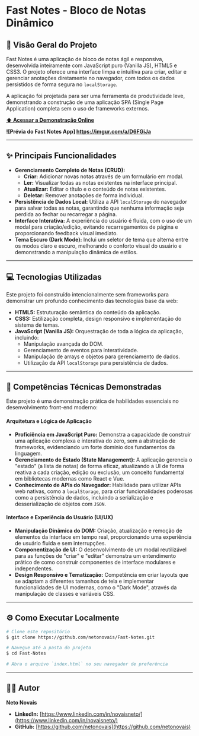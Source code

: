 # Fast Notes - Bloco de Notas Dinâmico

## 🎯 Visão Geral do Projeto

Fast Notes é uma aplicação de bloco de notas ágil e responsiva, desenvolvida inteiramente com JavaScript puro (Vanilla JS), HTML5 e CSS3. O projeto oferece uma interface limpa e intuitiva para criar, editar e gerenciar anotações diretamente no navegador, com todos os dados persistidos de forma segura no `localStorage`.

A aplicação foi projetada para ser uma ferramenta de produtividade leve, demonstrando a construção de uma aplicação SPA (Single Page Application) completa sem o uso de frameworks externos.

**[⬆️ Acessar a Demonstração Online](https://fast-notes-for-neto-novais.netlify.app)**

**![Prévia do Fast Notes App] https://imgur.com/a/D6FGiJa**

---

## ✨ Principais Funcionalidades

* **Gerenciamento Completo de Notas (CRUD):**
    * **Criar:** Adicionar novas notas através de um formulário em modal.
    * **Ler:** Visualizar todas as notas existentes na interface principal.
    * **Atualizar:** Editar o título e o conteúdo de notas existentes.
    * **Deletar:** Remover anotações de forma individual.
* **Persistência de Dados Local:** Utiliza a API `localStorage` do navegador para salvar todas as notas, garantindo que nenhuma informação seja perdida ao fechar ou recarregar a página.
* **Interface Interativa:** A experiência do usuário é fluida, com o uso de um modal para criação/edição, evitando recarregamentos de página e proporcionando feedback visual imediato.
* **Tema Escuro (Dark Mode):** Inclui um seletor de tema que alterna entre os modos claro e escuro, melhorando o conforto visual do usuário e demonstrando a manipulação dinâmica de estilos.

---

## 💻 Tecnologias Utilizadas

Este projeto foi construído intencionalmente sem frameworks para demonstrar um profundo conhecimento das tecnologias base da web:

* **HTML5:** Estruturação semântica do conteúdo da aplicação.
* **CSS3:** Estilização completa, design responsivo e implementação do sistema de temas.
* **JavaScript (Vanilla JS):** Orquestração de toda a lógica da aplicação, incluindo:
    * Manipulação avançada do DOM.
    * Gerenciamento de eventos para interatividade.
    * Manipulação de arrays e objetos para gerenciamento de dados.
    * Utilização da API `localStorage` para persistência de dados.

---

## 💼 Competências Técnicas Demonstradas

Este projeto é uma demonstração prática de habilidades essenciais no desenvolvimento front-end moderno:

#### **Arquitetura e Lógica de Aplicação**
* **Proficiência em JavaScript Puro:** Demonstra a capacidade de construir uma aplicação complexa e interativa do zero, sem a abstração de frameworks, evidenciando um forte domínio dos fundamentos da linguagem.
* **Gerenciamento de Estado (State Management):** A aplicação gerencia o "estado" (a lista de notas) de forma eficaz, atualizando a UI de forma reativa a cada criação, edição ou exclusão, um conceito fundamental em bibliotecas modernas como React e Vue.
* **Conhecimento de APIs do Navegador:** Habilidade para utilizar APIs web nativas, como a `localStorage`, para criar funcionalidades poderosas como a persistência de dados, incluindo a serialização e desserialização de objetos com `JSON`.

#### **Interface e Experiência do Usuário (UI/UX)**
* **Manipulação Dinâmica do DOM:** Criação, atualização e remoção de elementos da interface em tempo real, proporcionando uma experiência de usuário fluida e sem interrupções.
* **Componentização de UI:** O desenvolvimento de um modal reutilizável para as funções de "criar" e "editar" demonstra um entendimento prático de como construir componentes de interface modulares e independentes.
* **Design Responsivo e Tematização:** Competência em criar layouts que se adaptam a diferentes tamanhos de tela e implementar funcionalidades de UI modernas, como o "Dark Mode", através da manipulação de classes e variáveis CSS.

---

## ⚙️ Como Executar Localmente

```bash
# Clone este repositório
$ git clone https://github.com/netonovais/Fast-Notes.git

# Navegue até a pasta do projeto
$ cd Fast-Notes

# Abra o arquivo `index.html` no seu navegador de preferência
```

---

## 👨‍💻 Autor

**Neto Novais**

* **LinkedIn:** [https://www.linkedin.com/in/novaisneto/](https://www.linkedin.com/in/novaisneto/)
* **GitHub:** [https://github.com/netonovais](https://github.com/netonovais)
